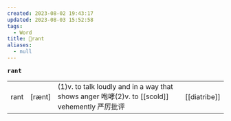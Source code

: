 ```yaml
---
created: 2023-08-02 19:43:17
updated: 2023-08-03 15:52:58
tags:
  - Word
title: 📖rant
aliases:
  - null
---
```


<pre><strong>rant</strong></pre>
|   |   |   |   |
|---|---|---|---|
|rant|[rænt]|(1)v. to talk loudly and in a way that shows anger 咆哮(2)v. to [[scold]] vehemently 严厉批评|[[diatribe]]|